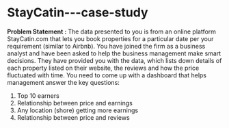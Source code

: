 # StayCatin---case-study

<b> Problem Statement : </b>
The data presented to you is from an online platform StayCatin.com that lets you book properties for a particular date per your requirement (similar to Airbnb). You have joined the firm as a business analyst and have been asked to help the business management make smart decisions. They have provided you with the data, which lists down details of each property listed on their website, the reviews and how the price fluctuated with time. You need to come up with a dashboard  that helps management answer the key questions:
1. Top 10 earners
2. Relationship between price and earnings
3. Any location (shore) getting more earnings
4. Relationship between price and reviews
